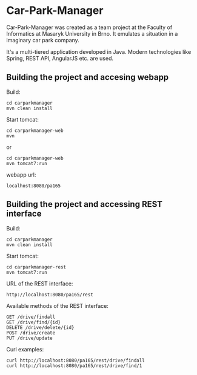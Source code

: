# Car-Park-Manager

Car-Park-Manager was created as a team project at the Faculty of Informatics at Masaryk University in Brno. It emulates a situation in a imaginary car park company.

It's a multi-tiered application developed in Java. Modern technologies like Spring, REST API, AngularJS etc. are used.

## Building the project and accesing webapp

Build:
```
cd carparkmanager
mvn clean install
```

Start tomcat:
```
cd carparkmanager-web
mvn
```
or
```
cd carparkmanager-web
mvn tomcat7:run
```

webapp url:
```
localhost:8080/pa165
```

## Building the project and accessing REST interface

Build:

```
cd carparkmanager
mvn clean install
```

Start tomcat:
```
cd carparkmanager-rest
mvn tomcat7:run
```

URL of the REST interface:
```
http://localhost:8080/pa165/rest
```

Available methods of the REST interface:
```
GET /drive/findall
GET /drive/find/{id}
DELETE /drive/delete/{id}
POST /drive/create
PUT /drive/update
```

Curl examples:
```
curl http://localhost:8080/pa165/rest/drive/findall
curl http://localhost:8080/pa165/rest/drive/find/1
```
